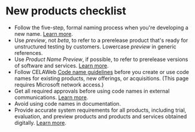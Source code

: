 # New products checklist

  - Follow the five-step, formal naming process when you're developing a new name. [Learn more](/style-guide/new-products/name-development).
  - Use *preview*, not *beta*, to refer to a prerelease product that's ready for unstructured testing by customers. Lowercase *preview* in generic references.
  - Use *Product Name Preview*, if possible, to refer to prerelease versions of software and services. [Learn more](/style-guide/new-products/product-previews).
  - Follow CELAWeb [Code name guidelines](https://microsoft.sharepoint.com/sites/LCAWeb/Home/Copyrights-Trademarks-and-Patents/Trademarks/Code-Names) before you create or use code names for existing products, new offerings, or acquisitions. (This page requires Microsoft network access.)
  - Get all required approvals before using code names in external communications. [Learn more](/style-guide/new-products/code-names). 
  - Avoid using code names in documentation. 
  - Provide accurate system requirements for all products, including trial, evaluation, and preview products and products and services obtained digitally. [Learn more](/style-guide/new-products/system-requirements). 
